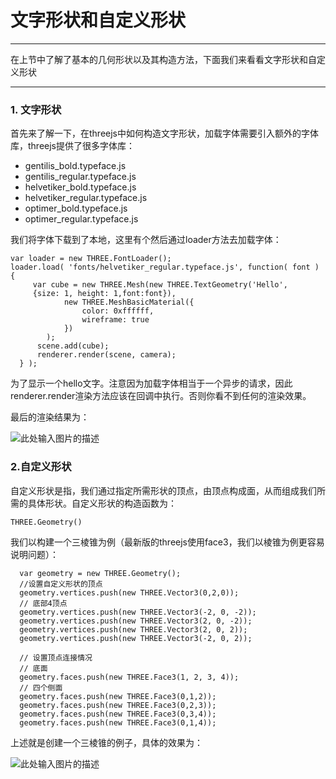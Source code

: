 # 文字形状和自定义形状

------

在上节中了解了基本的几何形状以及其构造方法，下面我们来看看文字形状和自定义形状

------

### 1. 文字形状

首先来了解一下，在threejs中如何构造文字形状，加载字体需要引入额外的字体库，threejs提供了很多字体库：

 - gentilis_bold.typeface.js
 - gentilis_regular.typeface.js
 - helvetiker_bold.typeface.js
 - helvetiker_regular.typeface.js
 - optimer_bold.typeface.js
 - optimer_regular.typeface.js

我们将字体下载到了本地，这里有个然后通过loader方法去加载字体：

    var loader = new THREE.FontLoader();
    loader.load( 'fonts/helvetiker_regular.typeface.js', function( font ) {
         var cube = new THREE.Mesh(new THREE.TextGeometry('Hello',
         {size: 1, height: 1,font:font}),
                new THREE.MeshBasicMaterial({
                    color: 0xffffff,
                    wireframe: true
                })
            );
          scene.add(cube);
          renderer.render(scene, camera);
      } );

为了显示一个hello文字。注意因为加载字体相当于一个异步的请求，因此renderer.render渲染方法应该在回调中执行。否则你看不到任何的渲染效果。

最后的渲染结果为：

![此处输入图片的描述][1]

### 2.自定义形状

自定义形状是指，我们通过指定所需形状的顶点，由顶点构成面，从而组成我们所需的具体形状。自定义形状的构造函数为：

    THREE.Geometry()

我们以构建一个三棱锥为例（最新版的threejs使用face3，我们以棱锥为例更容易说明问题）：

      var geometry = new THREE.Geometry();
      //设置自定义形状的顶点
      geometry.vertices.push(new THREE.Vector3(0,2,0));
      // 底部4顶点
      geometry.vertices.push(new THREE.Vector3(-2, 0, -2));
      geometry.vertices.push(new THREE.Vector3(2, 0, -2));
      geometry.vertices.push(new THREE.Vector3(2, 0, 2));
      geometry.vertices.push(new THREE.Vector3(-2, 0, 2));

      // 设置顶点连接情况
      // 底面
      geometry.faces.push(new THREE.Face3(1, 2, 3, 4));
      // 四个侧面
      geometry.faces.push(new THREE.Face3(0,1,2));
      geometry.faces.push(new THREE.Face3(0,2,3));
      geometry.faces.push(new THREE.Face3(0,3,4));
      geometry.faces.push(new THREE.Face3(0,1,4));

上述就是创建一个三棱锥的例子，具体的效果为：

![此处输入图片的描述][2]


  [1]: https://github.com/forthealllight/learn-threejs/blob/master/images/geo7.png
  [2]: https://github.com/forthealllight/learn-threejs/blob/master/images/geo6.png
